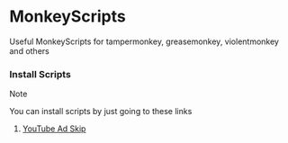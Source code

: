 # MonkeyScripts
Useful MonkeyScripts for tampermonkey, greasemonkey, violentmonkey and others
### Install Scripts
> [!NOTE]
> You can install scripts by just going to these links

1. [YouTube Ad Skip](https://github.com/ShailMurtaza/MonkeyScripts/raw/main/YouTubeAdSkip.user.js)
